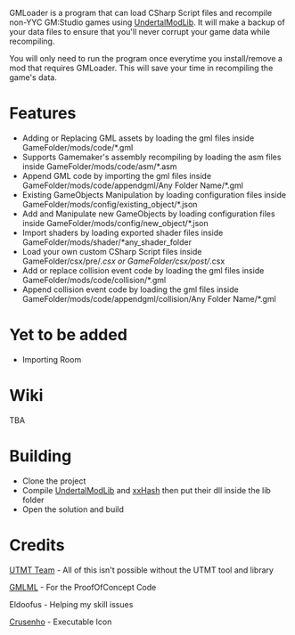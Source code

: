 GMLoader is a program that can load CSharp Script files and recompile non-YYC GM:Studio games using [UndertalModLib](https://github.com/krzys-h/UndertaleModTool). It will make a backup of your data files to ensure that you'll never corrupt your game data while recompiling. 


You will only need to run the program once everytime you install/remove a mod that requires GMLoader. This will save your time in recompiling the game's data.

# Features
* Adding or Replacing GML assets by loading the gml files inside GameFolder/mods/code/*.gml
* Supports Gamemaker's assembly recompiling by loading the asm files inside GameFolder/mods/code/asm/*.asm
* Append GML code by importing the gml files inside GameFolder/mods/code/appendgml/Any Folder Name/*.gml
* Existing GameObjects Manipulation by loading configuration files inside GameFolder/mods/config/existing_object/*.json
* Add and Manipulate new GameObjects by loading configuration files inside GameFolder/mods/config/new_object/*.json
* Import shaders by loading exported shader files inside GameFolder/mods/shader/*any_shader_folder
* Load your own custom CSharp Script files inside GameFolder/csx/pre/*.csx or GameFolder/csx/post/*.csx
* Add or replace collision event code by loading the gml files inside GameFolder/mods/code/collision/*.gml
* Append collision event code by loading the gml files inside GameFolder/mods/code/appendgml/collision/Any Folder Name/*.gml

# Yet to be added
* Importing Room

# Wiki
TBA

# Building
* Clone the project
* Compile [UndertalModLib](https://github.com/krzys-h/UndertaleModTool) and [xxHash](https://github.com/uranium62/xxHash) then put their dll inside the lib folder
* Open the solution and build

# Credits
[UTMT Team](https://github.com/krzys-h/UndertaleModTool) - All of this isn't possible without the UTMT tool and library

[GMLML](https://github.com/BlurOne-GIT/GML-Mod-Loader) - For the ProofOfConcept Code

Eldoofus - Helping my skill issues

[Crusenho](https://crusenho.itch.io/) - Executable Icon
